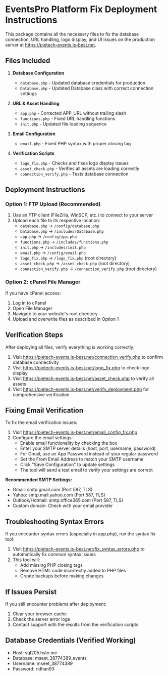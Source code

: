 # EventsPro Platform Fix Deployment Instructions

This package contains all the necessary files to fix the database connection, URL handling, logo display, and UI issues on the production server at https://pietech-events.is-best.net.

## Files Included

1. **Database Configuration**
   - `database.php` - Updated database credentials for production
   - `Database.php` - Updated Database class with correct connection settings

2. **URL & Asset Handling**
   - `app.php` - Corrected APP_URL without trailing slash
   - `functions.php` - Fixed URL handling functions
   - `init.php` - Updated file loading sequence

3. **Email Configuration**
   - `email.php` - Fixed PHP syntax with proper closing tag

4. **Verification Scripts**
   - `logo_fix.php` - Checks and fixes logo display issues
   - `asset_check.php` - Verifies all assets are loading correctly
   - `connection_verify.php` - Tests database connection

## Deployment Instructions

### Option 1: FTP Upload (Recommended)

1. Use an FTP client (FileZilla, WinSCP, etc.) to connect to your server
2. Upload each file to its respective location:
   - `database.php` → `/config/database.php`
   - `Database.php` → `/includes/Database.php`
   - `app.php` → `/config/app.php`
   - `functions.php` → `/includes/functions.php`
   - `init.php` → `/includes/init.php`
   - `email.php` → `/config/email.php`
   - `logo_fix.php` → `/logo_fix.php` (root directory)
   - `asset_check.php` → `/asset_check.php` (root directory)
   - `connection_verify.php` → `/connection_verify.php` (root directory)

### Option 2: cPanel File Manager

If you have cPanel access:
1. Log in to cPanel
2. Open File Manager
3. Navigate to your website's root directory
4. Upload and overwrite files as described in Option 1

## Verification Steps

After deploying all files, verify everything is working correctly:

1. Visit https://pietech-events.is-best.net/connection_verify.php to confirm database connectivity
2. Visit https://pietech-events.is-best.net/logo_fix.php to check logo display
3. Visit https://pietech-events.is-best.net/asset_check.php to verify all assets
4. Visit https://pietech-events.is-best.net/verify_deployment.php for comprehensive verification

## Fixing Email Verification

To fix the email verification issues:

1. Visit https://pietech-events.is-best.net/email_config_fix.php
2. Configure the email settings:
   - Enable email functionality by checking the box
   - Enter your SMTP server details (host, port, username, password)
   - For Gmail, use an App Password instead of your regular password
   - Set the From Email Address to match your SMTP username
   - Click "Save Configuration" to update settings
   - The tool will send a test email to verify your settings are correct

**Recommended SMTP Settings:**
- Gmail: smtp.gmail.com (Port 587, TLS)
- Yahoo: smtp.mail.yahoo.com (Port 587, TLS)
- Outlook/Hotmail: smtp.office365.com (Port 587, TLS)
- Custom domain: Check with your email provider

## Troubleshooting Syntax Errors

If you encounter syntax errors (especially in app.php), run the syntax fix tool:

1. Visit https://pietech-events.is-best.net/fix_syntax_errors.php to automatically fix common syntax issues
2. This tool will:
   - Add missing PHP closing tags
   - Remove HTML code incorrectly added to PHP files
   - Create backups before making changes

## If Issues Persist

If you still encounter problems after deployment:
1. Clear your browser cache
2. Check the server error logs
3. Contact support with the results from the verification scripts

## Database Credentials (Verified Working)

- Host: sql205.hstn.me
- Database: mseet_38774389_events
- Username: mseet_38774389
- Password: ridhan93
